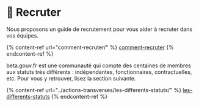 # 🎯 Recruter

Nous proposons un guide de recrutement pour vous aider à recruter dans vos équipes.

{% content-ref url="comment-recruter/" %}
[comment-recruter](comment-recruter/)
{% endcontent-ref %}

beta.gouv.fr est une communauté qui compte des centaines de membres aux statuts très différents : indépendantes, fonctionnaires, contractuelles, etc. Pour vous y retrouver, lisez la section suivante.&#x20;

{% content-ref url="../actions-transverses/les-differents-statuts/" %}
[les-differents-statuts](../actions-transverses/les-differents-statuts/)
{% endcontent-ref %}




